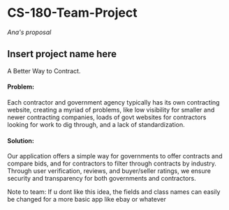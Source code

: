 # CS-180-Team-Project
*Ana's proposal*

## Insert project name here 
A Better Way to Contract.

#### Problem: 
Each contractor and government agency typically has its own contracting website, creating a myriad of problems, like low visibility for smaller 
and newer contracting companies, loads of govt websites for contractors looking for work to dig through, and a lack of standardization.

#### Solution: 
Our application offers a simple way for governments to offer contracts and compare bids, and for contractors to filter through contracts 
by industry. Through user verification, reviews, and buyer/seller ratings, we ensure security and transparency for both governments and
contractors.

Note to team: If u dont like this idea, the fields and class names can easily be changed for a more basic app like ebay or whatever
